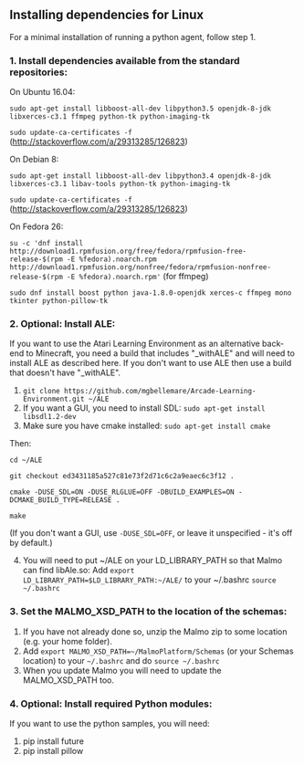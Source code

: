 ## Installing dependencies for Linux ##

For a minimal installation of running a python agent, follow step 1.

### 1. Install dependencies available from the standard repositories: ###

On Ubuntu 16.04:

`sudo apt-get install libboost-all-dev libpython3.5 openjdk-8-jdk libxerces-c3.1 ffmpeg python-tk python-imaging-tk`  

`sudo update-ca-certificates -f` (http://stackoverflow.com/a/29313285/126823)

On Debian 8:

`sudo apt-get install libboost-all-dev libpython3.4 openjdk-8-jdk libxerces-c3.1 libav-tools python-tk python-imaging-tk`  

`sudo update-ca-certificates -f` (http://stackoverflow.com/a/29313285/126823)

On Fedora 26:

`su -c 'dnf install http://download1.rpmfusion.org/free/fedora/rpmfusion-free-release-$(rpm -E %fedora).noarch.rpm http://download1.rpmfusion.org/nonfree/fedora/rpmfusion-nonfree-release-$(rpm -E %fedora).noarch.rpm'` (for ffmpeg)  

`sudo dnf install boost python java-1.8.0-openjdk xerces-c ffmpeg mono tkinter python-pillow-tk`

### 2. Optional: Install ALE: ###

If you want to use the Atari Learning Environment as an alternative back-end to Minecraft, you need a build that includes "_withALE"
and will need to install ALE as described here. If you don't want to use ALE then use a build that doesn't have "_withALE".

1. `git clone https://github.com/mgbellemare/Arcade-Learning-Environment.git ~/ALE`
2. If you want a GUI, you need to install SDL:
`sudo apt-get install libsdl1.2-dev`
3. Make sure you have cmake installed:
`sudo apt-get install cmake`

Then:

`cd ~/ALE`

`git checkout ed3431185a527c81e73f2d71c6c2a9eaec6c3f12 .`

`cmake -DUSE_SDL=ON -DUSE_RLGLUE=OFF -DBUILD_EXAMPLES=ON -DCMAKE_BUILD_TYPE=RELEASE .`

`make`

(If you don't want a GUI, use `-DUSE_SDL=OFF`, or leave it unspecified - it's off by default.)

4. You will need to put ~/ALE on your LD_LIBRARY_PATH so that Malmo can find libAle.so:
Add `export LD_LIBRARY_PATH=$LD_LIBRARY_PATH:~/ALE/` to your ~/.bashrc
`source ~/.bashrc`

### 3. Set the MALMO_XSD_PATH to the location of the schemas: ###

1. If you have not already done so, unzip the Malmo zip to some location (e.g. your home folder).
2. Add `export MALMO_XSD_PATH=~/MalmoPlatform/Schemas` (or your Schemas location) to your `~/.bashrc` and do `source ~/.bashrc`
3. When you update Malmo you will need to update the MALMO_XSD_PATH too.

### 4. Optional: Install required Python modules: ###

If you want to use the python samples, you will need:
       
1. pip install future
2. pip install pillow
